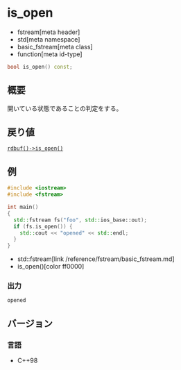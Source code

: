# is_open
* fstream[meta header]
* std[meta namespace]
* basic_fstream[meta class]
* function[meta id-type]

```cpp
bool is_open() const;
```

## 概要

開いている状態であることの判定をする。

## 戻り値

[`rdbuf()->is_open()`](/reference/fstream/basic_filebuf/is_open.md)

## 例

```cpp example
#include <iostream>
#include <fstream>

int main()
{
  std::fstream fs("foo", std::ios_base::out);
  if (fs.is_open()) {
    std::cout << "opened" << std::endl;
  }
}
```
* std::fstream[link /reference/fstream/basic_fstream.md]
* is_open()[color ff0000]

### 出力

```
opened
```

## バージョン
### 言語
- C++98
